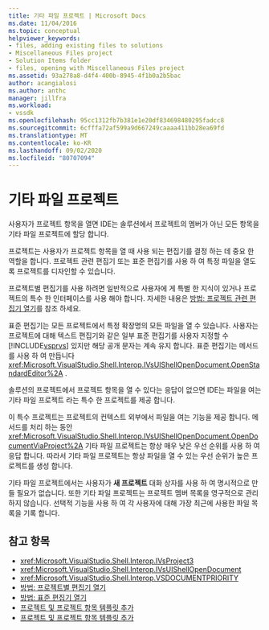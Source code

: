 ```yaml
---
title: 기타 파일 프로젝트 | Microsoft Docs
ms.date: 11/04/2016
ms.topic: conceptual
helpviewer_keywords:
- files, adding existing files to solutions
- Miscellaneous Files project
- Solution Items folder
- files, opening with Miscellaneous Files project
ms.assetid: 93a278a8-d4f4-400b-8945-4f1b0a2b5bac
author: acangialosi
ms.author: anthc
manager: jillfra
ms.workload:
- vssdk
ms.openlocfilehash: 95cc1312fb7b381e1e20df834698480295fadcc8
ms.sourcegitcommit: 6cfffa72af599a9d667249caaaa411bb28ea69fd
ms.translationtype: MT
ms.contentlocale: ko-KR
ms.lasthandoff: 09/02/2020
ms.locfileid: "80707094"
---
```

# <a name="miscellaneous-files-project"></a>기타 파일 프로젝트
사용자가 프로젝트 항목을 열면 IDE는 솔루션에서 프로젝트의 멤버가 아닌 모든 항목을 기타 파일 프로젝트에 할당 합니다.

 프로젝트는 사용자가 프로젝트 항목을 열 때 사용 되는 편집기를 결정 하는 데 중요 한 역할을 합니다. 프로젝트 관련 편집기 또는 표준 편집기를 사용 하 여 특정 파일을 열도록 프로젝트를 디자인할 수 있습니다.

 프로젝트별 편집기를 사용 하려면 일반적으로 사용자에 게 특별 한 지식이 있거나 프로젝트의 특수 한 인터페이스를 사용 해야 합니다. 자세한 내용은 [방법: 프로젝트 관련 편집기 열기](../../extensibility/how-to-open-project-specific-editors.md)를 참조 하세요.

 표준 편집기는 모든 프로젝트에서 특정 확장명의 모든 파일을 열 수 있습니다. 사용자는 프로젝트에 대해 텍스트 편집기와 같은 일부 표준 편집기를 사용자 지정할 수 [!INCLUDE[vsprvs](../../code-quality/includes/vsprvs_md.md)] 있지만 해당 공개 문자는 계속 유지 합니다. 표준 편집기는 메서드를 사용 하 여 만듭니다 <xref:Microsoft.VisualStudio.Shell.Interop.IVsUIShellOpenDocument.OpenStandardEditor%2A> .

 솔루션의 프로젝트에서 프로젝트 항목을 열 수 있다는 응답이 없으면 IDE는 파일을 여는 기타 파일 프로젝트 라는 특수 한 프로젝트를 제공 합니다.

 이 특수 프로젝트는 프로젝트의 컨텍스트 외부에서 파일을 여는 기능을 제공 합니다. 메서드를 처리 하는 동안 <xref:Microsoft.VisualStudio.Shell.Interop.IVsUIShellOpenDocument.OpenDocumentViaProject%2A> 기타 파일 프로젝트는 항상 매우 낮은 우선 순위를 사용 하 여 응답 합니다. 따라서 기타 파일 프로젝트는 항상 파일을 열 수 있는 우선 순위가 높은 프로젝트를 생성 합니다.

 기타 파일 프로젝트에서는 사용자가 **새 프로젝트** 대화 상자를 사용 하 여 명시적으로 만들 필요가 없습니다. 또한 기타 파일 프로젝트는 프로젝트 멤버 목록을 영구적으로 관리 하지 않습니다. 선택적 기능을 사용 하 여 각 사용자에 대해 가장 최근에 사용한 파일 목록을 기록 합니다.

## <a name="see-also"></a>참고 항목
- <xref:Microsoft.VisualStudio.Shell.Interop.IVsProject3>
- <xref:Microsoft.VisualStudio.Shell.Interop.IVsUIShellOpenDocument>
- <xref:Microsoft.VisualStudio.Shell.Interop.VSDOCUMENTPRIORITY>
- [방법: 프로젝트별 편집기 열기](../../extensibility/how-to-open-project-specific-editors.md)
- [방법: 표준 편집기 열기](../../extensibility/how-to-open-standard-editors.md)
- [프로젝트 및 프로젝트 항목 템플릿 추가](../../extensibility/internals/adding-project-and-project-item-templates.md)
- [프로젝트 및 프로젝트 항목 템플릿 추가](../../extensibility/internals/adding-project-and-project-item-templates.md)

